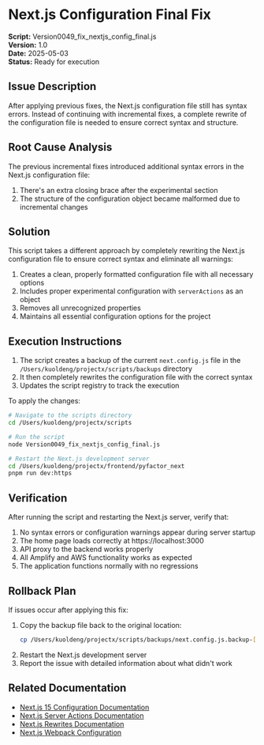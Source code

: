 # Next.js Configuration Final Fix

**Script:** Version0049_fix_nextjs_config_final.js  
**Version:** 1.0  
**Date:** 2025-05-03  
**Status:** Ready for execution

## Issue Description

After applying previous fixes, the Next.js configuration file still has syntax errors. Instead of continuing with incremental fixes, a complete rewrite of the configuration file is needed to ensure correct syntax and structure.

## Root Cause Analysis

The previous incremental fixes introduced additional syntax errors in the Next.js configuration file:

1. There's an extra closing brace after the experimental section
2. The structure of the configuration object became malformed due to incremental changes

## Solution

This script takes a different approach by completely rewriting the Next.js configuration file to ensure correct syntax and eliminate all warnings:

1. Creates a clean, properly formatted configuration file with all necessary options
2. Includes proper experimental configuration with `serverActions` as an object
3. Removes all unrecognized properties
4. Maintains all essential configuration options for the project

## Execution Instructions

1. The script creates a backup of the current `next.config.js` file in the `/Users/kuoldeng/projectx/scripts/backups` directory
2. It then completely rewrites the configuration file with the correct syntax
3. Updates the script registry to track the execution

To apply the changes:

```bash
# Navigate to the scripts directory
cd /Users/kuoldeng/projectx/scripts

# Run the script
node Version0049_fix_nextjs_config_final.js

# Restart the Next.js development server
cd /Users/kuoldeng/projectx/frontend/pyfactor_next
pnpm run dev:https
```

## Verification

After running the script and restarting the Next.js server, verify that:

1. No syntax errors or configuration warnings appear during server startup
2. The home page loads correctly at https://localhost:3000
3. API proxy to the backend works properly
4. All Amplify and AWS functionality works as expected
5. The application functions normally with no regressions

## Rollback Plan

If issues occur after applying this fix:

1. Copy the backup file back to the original location:
   ```bash
   cp /Users/kuoldeng/projectx/scripts/backups/next.config.js.backup-[timestamp] /Users/kuoldeng/projectx/frontend/pyfactor_next/next.config.js
   ```
2. Restart the Next.js development server
3. Report the issue with detailed information about what didn't work

## Related Documentation

- [Next.js 15 Configuration Documentation](https://nextjs.org/docs/app/api-reference/next-config-js)
- [Next.js Server Actions Documentation](https://nextjs.org/docs/app/building-your-application/data-fetching/server-actions)
- [Next.js Rewrites Documentation](https://nextjs.org/docs/app/api-reference/next-config-js/rewrites)
- [Next.js Webpack Configuration](https://nextjs.org/docs/app/api-reference/next-config-js/webpack) 